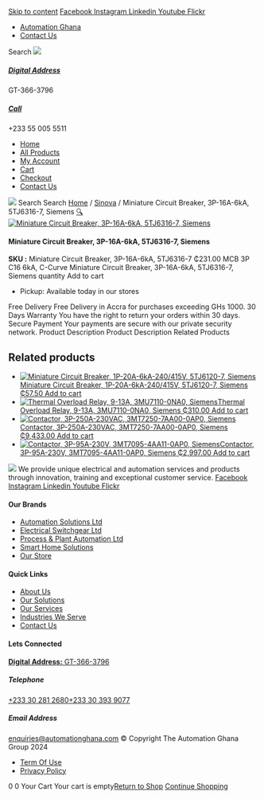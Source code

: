[Skip to content](https://store.automationghana.com/product/miniature-circuit-breaker-3p-16a-6ka-5tj6316-7-siemens/#content)
[ Facebook ](https://www.facebook.com/automationgh/) [ Instagram ](https://www.instagram.com/automationgh/) [ Linkedin ](https://www.linkedin.com/company/the-automation-ghana-limited/) [ Youtube ](https://www.youtube.com/channel/UCurrRDUSm5oIW39VXjn1u0w) [ Flickr ](https://www.flickr.com/photos/181794037@N07/)
  * [ Automation Ghana ](https://automationghana.com)
  * [ Contact Us ](https://store.automationghana.com/contact/)


Search
[ ![](https://store.automationghana.com/wp-content/uploads/2024/04/Website-TAGG-Logo-BLUE.png) ](https://store.automationghana.com/)
[ ](https://maps.app.goo.gl/m4xeaagWCNbLk4jM6)
#####  [ Digital Address ](https://maps.app.goo.gl/m4xeaagWCNbLk4jM6)
GT-366-3796 
[ ](tel:+233550055511)
#####  [ Call ](tel:+233550055511)
+233 55 005 5511 
  * [Home](https://store.automationghana.com/)
  * [All Products](https://store.automationghana.com/shop/)
  * [My Account](https://store.automationghana.com/my-account/)
  * [Cart](https://store.automationghana.com/cart/)
  * [Checkout](https://store.automationghana.com/checkout/)
  * [Contact Us](https://store.automationghana.com/contact/)


[![](https://store.automationghana.com/wp-content/uploads/2024/04/AutomationGhana_logo_white.png)](https://store.automationghana.com)
Search
Search
[Home](https://store.automationghana.com) / [Sinova](https://store.automationghana.com/product-category/sinova-siemens/) / Miniature Circuit Breaker, 3P-16A-6kA, 5TJ6316-7, Siemens
[🔍](https://store.automationghana.com/product/miniature-circuit-breaker-3p-16a-6ka-5tj6316-7-siemens/)
[![Miniature Circuit Breaker, 3P-16A-6kA, 5TJ6316-7, Siemens](https://store.automationghana.com/wp-content/uploads/2025/03/mcb2.jpg)](https://store.automationghana.com/wp-content/uploads/2025/03/mcb2.jpg)
####  Miniature Circuit Breaker, 3P-16A-6kA, 5TJ6316-7, Siemens 
**SKU :** Miniature Circuit Breaker, 3P-16A-6kA, 5TJ6316-7 
₵231.00
MCB 3P C16 6kA, C-Curve
Miniature Circuit Breaker, 3P-16A-6kA, 5TJ6316-7, Siemens quantity
Add to cart
  * Pickup: Available today in our stores


Free Delivery 
Free Delivery in Accra for purchases exceeding GHs 1000. 
30 Days Warranty 
You have the right to return your orders within 30 days. 
Secure Payment 
Your payments are secure with our private security network. 
Product Description
Product Description
Related Products 
## Related products
  * [![Miniature Circuit Breaker, 1P-20A-6kA-240/415V, 5TJ6120-7, Siemens](https://store.automationghana.com/wp-content/uploads/2025/03/Miniature-Circuit-Breaker-300x300.jpg)Miniature Circuit Breaker, 1P-20A-6kA-240/415V, 5TJ6120-7, Siemens ₵57.50 ](https://store.automationghana.com/product/miniature-circuit-breaker-1p-20a-6ka-240-415v-5tj6120-7-siemens/)
[Add to cart](https://store.automationghana.com/product/miniature-circuit-breaker-3p-16a-6ka-5tj6316-7-siemens/?add-to-cart=24516)
  * [![Thermal Overload Relay, 9-13A, 3MU7110-0NA0, Siemens](https://store.automationghana.com/wp-content/uploads/2025/03/thermal-overload-300x300.png)Thermal Overload Relay, 9-13A, 3MU7110-0NA0, Siemens ₵310.00 ](https://store.automationghana.com/product/thermal-overload-relay-9-13a-3mu7110-0na0-siemens/)
[Add to cart](https://store.automationghana.com/product/miniature-circuit-breaker-3p-16a-6ka-5tj6316-7-siemens/?add-to-cart=24508)
  * [![Contactor, 3P-250A-230VAC, 3MT7250-7AA00-0AP0, Siemens](https://store.automationghana.com/wp-content/uploads/2025/03/contactor-1.jpg)Contactor, 3P-250A-230VAC, 3MT7250-7AA00-0AP0, Siemens ₵9,433.00 ](https://store.automationghana.com/product/contactor-3p-250a-230vac-3mt7250-7aa00-0ap0-siemens/)
[Add to cart](https://store.automationghana.com/product/miniature-circuit-breaker-3p-16a-6ka-5tj6316-7-siemens/?add-to-cart=24496)
  * [![Contactor, 3P-95A-230V, 3MT7095-4AA11-0AP0, Siemens](https://store.automationghana.com/wp-content/uploads/2025/03/P_IN01_XX_00058i.jpg)Contactor, 3P-95A-230V, 3MT7095-4AA11-0AP0, Siemens ₵2,997.00 ](https://store.automationghana.com/product/contactor-3p-95a-230v-3mt7095-4aa11-0ap0-siemens/)
[Add to cart](https://store.automationghana.com/product/miniature-circuit-breaker-3p-16a-6ka-5tj6316-7-siemens/?add-to-cart=24494)


![](https://store.automationghana.com/wp-content/uploads/2024/04/AutomationGhana_logo_white.png)
We provide unique electrical and automation services and products through innovation, training and exceptional customer service.
[ Facebook ](https://www.facebook.com/automationgh/) [ Instagram ](https://www.instagram.com/automationgh/) [ Linkedin ](https://www.linkedin.com/company/the-automation-ghana-limited/) [ Youtube ](https://www.youtube.com/channel/UCurrRDUSm5oIW39VXjn1u0w) [ Flickr ](https://www.flickr.com/photos/181794037@N07/)
#### Our Brands
  * [ Automation Solutions Ltd ](https://store.automationghana.com/product/miniature-circuit-breaker-3p-16a-6ka-5tj6316-7-siemens/)
  * [ Electrical Switchgear Ltd ](https://store.automationghana.com/product/miniature-circuit-breaker-3p-16a-6ka-5tj6316-7-siemens/)
  * [ Process & Plant Automation Ltd ](https://store.automationghana.com/product/miniature-circuit-breaker-3p-16a-6ka-5tj6316-7-siemens/)
  * [ Smart Home Solutions ](https://store.automationghana.com/product/miniature-circuit-breaker-3p-16a-6ka-5tj6316-7-siemens/)
  * [ Our Store ](https://store.automationghana.com/product/miniature-circuit-breaker-3p-16a-6ka-5tj6316-7-siemens/)


#### Quick Links
  * [ About Us ](https://store.automationghana.com/product/miniature-circuit-breaker-3p-16a-6ka-5tj6316-7-siemens/)
  * [ Our Solutions ](https://store.automationghana.com/product/miniature-circuit-breaker-3p-16a-6ka-5tj6316-7-siemens/)
  * [ Our Services ](https://store.automationghana.com/product/miniature-circuit-breaker-3p-16a-6ka-5tj6316-7-siemens/)
  * [ Industries We Serve ](https://store.automationghana.com/product/miniature-circuit-breaker-3p-16a-6ka-5tj6316-7-siemens/)
  * [ Contact Us ](https://store.automationghana.com/product/miniature-circuit-breaker-3p-16a-6ka-5tj6316-7-siemens/)


#### Lets Connected
[**Digital Address:** GT-366-3796](https://maps.app.goo.gl/m4xeaagWCNbLk4jM6)
#####  Telephone 
[ +233 30 281 2680](tel:+233302812680)[+233 30 393 9077](https://store.automationghana.com/product/miniature-circuit-breaker-3p-16a-6ka-5tj6316-7-siemens/+233303939077)
#####  Email Address 
enquiries@automationghana.com 
© Copyright The Automation Ghana Group 2024
  * [ Term Of Use ](https://store.automationghana.com/product/miniature-circuit-breaker-3p-16a-6ka-5tj6316-7-siemens/)
  * [ Privacy Policy ](https://store.automationghana.com/product/miniature-circuit-breaker-3p-16a-6ka-5tj6316-7-siemens/)


0
0
Your Cart
Your cart is empty[Return to Shop](https://store.automationghana.com/shop/)
[Continue Shopping](https://store.automationghana.com/product/miniature-circuit-breaker-3p-16a-6ka-5tj6316-7-siemens/)
